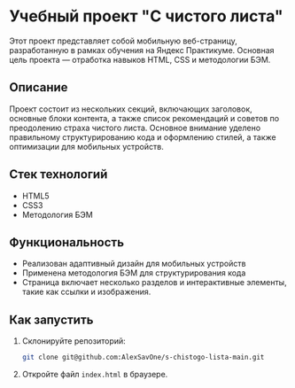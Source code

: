 # Учебный проект "С чистого листа"

Этот проект представляет собой мобильную веб-страницу, разработанную в рамках обучения на Яндекс Практикуме. Основная цель проекта — отработка навыков HTML, CSS и методологии БЭМ.

## Описание

Проект состоит из нескольких секций, включающих заголовок, основные блоки контента, а также список рекомендаций и советов по преодолению страха чистого листа. Основное внимание уделено правильному структурированию кода и оформлению стилей, а также оптимизации для мобильных устройств.

## Стек технологий

- HTML5
- CSS3
- Методология БЭМ

## Функциональность

- Реализован адаптивный дизайн для мобильных устройств
- Применена методология БЭМ для структурирования кода
- Страница включает несколько разделов и интерактивные элементы, такие как ссылки и изображения.

## Как запустить

1. Склонируйте репозиторий:
   ```bash
   git clone git@github.com:AlexSavOne/s-chistogo-lista-main.git
   ```
2. Откройте файл `index.html` в браузере.
